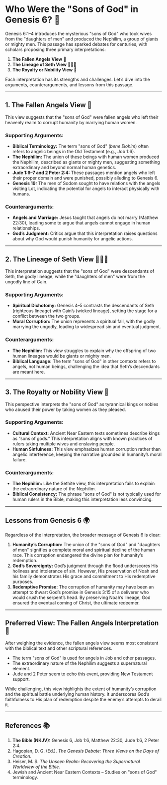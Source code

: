 # Who Were the "Sons of God" in Genesis 6? 🤔

Genesis 6:1–4 introduces the mysterious "sons of God" who took wives from the "daughters of men" and produced the Nephilim, a group of giants or mighty men. This passage has sparked debates for centuries, with scholars proposing three primary interpretations:

1. **The Fallen Angels View** 👼  
2. **The Lineage of Seth View** 👨‍👩‍👦  
3. **The Royalty or Nobility View** 👑  

Each interpretation has its strengths and challenges. Let’s dive into the arguments, counterarguments, and lessons from this passage.

---

## 1. The Fallen Angels View 👼
This view suggests that the "sons of God" were fallen angels who left their heavenly realm to corrupt humanity by marrying human women.

### Supporting Arguments:
- **Biblical Terminology:** The term "sons of God" (*bene Elohim*) often refers to angelic beings in the Old Testament (e.g., Job 1:6).  
- **The Nephilim:** The union of these beings with human women produced the Nephilim, described as giants or mighty men, suggesting something extraordinary and beyond normal human genetics.  
- **Jude 1:6–7 and 2 Peter 2:4:** These passages mention angels who left their proper domain and were punished, possibly alluding to Genesis 6.  
- **Genesis 19:** The men of Sodom sought to have relations with the angels visiting Lot, indicating the potential for angels to interact physically with humans.  

### Counterarguments:
- **Angels and Marriage:** Jesus taught that angels do not marry (Matthew 22:30), leading some to argue that angels cannot engage in human relationships.  
- **God’s Judgment:** Critics argue that this interpretation raises questions about why God would punish humanity for angelic actions.

---

## 2. The Lineage of Seth View 👨‍👩‍👦
This interpretation suggests that the "sons of God" were descendants of Seth, the godly lineage, while the "daughters of men" were from the ungodly line of Cain.

### Supporting Arguments:
- **Spiritual Dichotomy:** Genesis 4–5 contrasts the descendants of Seth (righteous lineage) with Cain’s (wicked lineage), setting the stage for a conflict between the two groups.  
- **Moral Corruption:** The union represents a spiritual fall, with the godly marrying the ungodly, leading to widespread sin and eventual judgment.

### Counterarguments:
- **The Nephilim:** This view struggles to explain why the offspring of two human lineages would be giants or mighty men.  
- **Biblical Language:** The term "sons of God" in other contexts refers to angels, not human beings, challenging the idea that Seth’s descendants are meant here.

---

## 3. The Royalty or Nobility View 👑
This perspective interprets the "sons of God" as tyrannical kings or nobles who abused their power by taking women as they pleased.

### Supporting Arguments:
- **Cultural Context:** Ancient Near Eastern texts sometimes describe kings as “sons of gods.” This interpretation aligns with known practices of rulers taking multiple wives and enslaving people.  
- **Human Sinfulness:** This view emphasizes human corruption rather than angelic interference, keeping the narrative grounded in humanity’s moral failure.

### Counterarguments:
- **The Nephilim:** Like the Sethite view, this interpretation fails to explain the extraordinary nature of the Nephilim.  
- **Biblical Consistency:** The phrase "sons of God" is not typically used for human rulers in the Bible, making this interpretation less convincing.

---

## Lessons from Genesis 6 🌍
Regardless of the interpretation, the broader message of Genesis 6 is clear:

1. **Humanity’s Corruption:** The union of the "sons of God" and "daughters of men" signifies a complete moral and spiritual decline of the human race. This corruption endangered the divine plan for humanity’s redemption.  
2. **God’s Sovereignty:** God’s judgment through the flood underscores His holiness and intolerance of sin. However, His preservation of Noah and his family demonstrates His grace and commitment to His redemptive purposes.  
3. **Redemptive Promise:** The corruption of humanity may have been an attempt to thwart God’s promise in Genesis 3:15 of a deliverer who would crush the serpent’s head. By preserving Noah’s lineage, God ensured the eventual coming of Christ, the ultimate redeemer.

---

## Preferred View: The Fallen Angels Interpretation 👼
After weighing the evidence, the fallen angels view seems most consistent with the biblical text and other scriptural references.

- The term "sons of God" is used for angels in Job and other passages.  
- The extraordinary nature of the Nephilim suggests a supernatural element.  
- Jude and 2 Peter seem to echo this event, providing New Testament support.  

While challenging, this view highlights the extent of humanity’s corruption and the spiritual battle underlying human history. It underscores God’s faithfulness to His plan of redemption despite the enemy’s attempts to derail it.

---

## References 📚
1. **The Bible (NKJV):** Genesis 6, Job 1:6, Matthew 22:30, Jude 1:6, 2 Peter 2:4.  
2. Hagopian, D. G. (Ed.). *The Genesis Debate: Three Views on the Days of Creation.*  
3. Heiser, M. S. *The Unseen Realm: Recovering the Supernatural Worldview of the Bible.*  
4. Jewish and Ancient Near Eastern Contexts – Studies on "sons of God" terminology.
